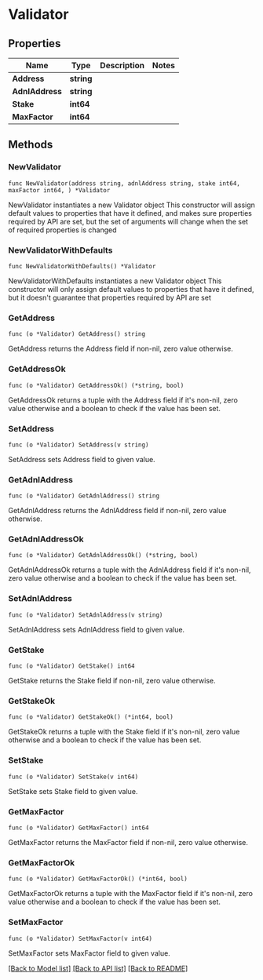 # Validator

## Properties

Name | Type | Description | Notes
------------ | ------------- | ------------- | -------------
**Address** | **string** |  | 
**AdnlAddress** | **string** |  | 
**Stake** | **int64** |  | 
**MaxFactor** | **int64** |  | 

## Methods

### NewValidator

`func NewValidator(address string, adnlAddress string, stake int64, maxFactor int64, ) *Validator`

NewValidator instantiates a new Validator object
This constructor will assign default values to properties that have it defined,
and makes sure properties required by API are set, but the set of arguments
will change when the set of required properties is changed

### NewValidatorWithDefaults

`func NewValidatorWithDefaults() *Validator`

NewValidatorWithDefaults instantiates a new Validator object
This constructor will only assign default values to properties that have it defined,
but it doesn't guarantee that properties required by API are set

### GetAddress

`func (o *Validator) GetAddress() string`

GetAddress returns the Address field if non-nil, zero value otherwise.

### GetAddressOk

`func (o *Validator) GetAddressOk() (*string, bool)`

GetAddressOk returns a tuple with the Address field if it's non-nil, zero value otherwise
and a boolean to check if the value has been set.

### SetAddress

`func (o *Validator) SetAddress(v string)`

SetAddress sets Address field to given value.


### GetAdnlAddress

`func (o *Validator) GetAdnlAddress() string`

GetAdnlAddress returns the AdnlAddress field if non-nil, zero value otherwise.

### GetAdnlAddressOk

`func (o *Validator) GetAdnlAddressOk() (*string, bool)`

GetAdnlAddressOk returns a tuple with the AdnlAddress field if it's non-nil, zero value otherwise
and a boolean to check if the value has been set.

### SetAdnlAddress

`func (o *Validator) SetAdnlAddress(v string)`

SetAdnlAddress sets AdnlAddress field to given value.


### GetStake

`func (o *Validator) GetStake() int64`

GetStake returns the Stake field if non-nil, zero value otherwise.

### GetStakeOk

`func (o *Validator) GetStakeOk() (*int64, bool)`

GetStakeOk returns a tuple with the Stake field if it's non-nil, zero value otherwise
and a boolean to check if the value has been set.

### SetStake

`func (o *Validator) SetStake(v int64)`

SetStake sets Stake field to given value.


### GetMaxFactor

`func (o *Validator) GetMaxFactor() int64`

GetMaxFactor returns the MaxFactor field if non-nil, zero value otherwise.

### GetMaxFactorOk

`func (o *Validator) GetMaxFactorOk() (*int64, bool)`

GetMaxFactorOk returns a tuple with the MaxFactor field if it's non-nil, zero value otherwise
and a boolean to check if the value has been set.

### SetMaxFactor

`func (o *Validator) SetMaxFactor(v int64)`

SetMaxFactor sets MaxFactor field to given value.



[[Back to Model list]](../README.md#documentation-for-models) [[Back to API list]](../README.md#documentation-for-api-endpoints) [[Back to README]](../README.md)


